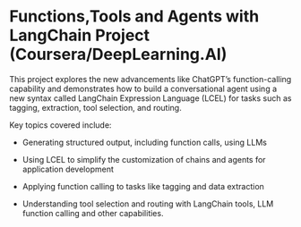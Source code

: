 # Functions,Tools and Agents with LangChain Project (Coursera/DeepLearning.AI)

This project explores the new advancements like ChatGPT’s function-calling capability and demonstrates how to build a conversational agent using a new syntax called LangChain Expression Language (LCEL) for tasks such as tagging, extraction, tool selection, and routing.

Key topics covered include:
- Generating structured output, including function calls, using LLMs

- Using LCEL to simplify the customization of chains and agents for application development

- Applying function calling to tasks like tagging and data extraction

- Understanding tool selection and routing with LangChain tools, LLM function calling and  other capabilities.
